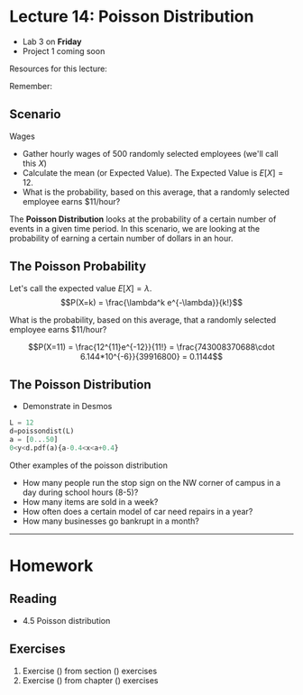 # Lecture 14: Poisson Distribution
* Lab 3 on __Friday__
* Project 1 coming soon

Resources for this lecture:

Remember:

## Scenario
Wages
* Gather hourly wages of 500 randomly selected employees (we'll call this $X$)
* Calculate the mean (or Expected Value). The Expected Value is $E[X] = 12$.
* What is the probability, based on this average, that a randomly selected employee earns $11/hour?

The __Poisson Distribution__ looks at the probability of a certain number of events in a given time period. In this scenario, we are looking at the probability of earning a certain number of dollars in an hour.

## The Poisson Probability
Let's call the expected value $E[X] = \lambda$.
$$P(X=k) = \frac{\lambda^k e^{-\lambda}}{k!}$$

What is the probability, based on this average, that a randomly selected employee earns $11/hour?

$$P(X=11) = \frac{12^{11}e^{-12}}{11!} = \frac{743008370688\cdot 6.144*10^{-6}}{39916800} = 0.1144$$

## The Poisson Distribution
* Demonstrate in Desmos

```python
L = 12
d=poissondist(L)
a = [0...50]
0<y<d.pdf(a){a-0.4<x<a+0.4}
```

Other examples of the poisson distribution
* How many people run the stop sign on the NW corner of campus in a day during school hours (8-5)?
* How many items are sold in a week?
* How often does a certain model of car need repairs in a year?
* How many businesses go bankrupt in a month?

-----
# Homework
## Reading
* 4.5 Poisson distribution

## Exercises
1. Exercise () from section () exercises
2. Exercise () from chapter () exercises
